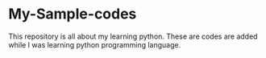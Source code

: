# My-Sample-codes
This repository is all about my learning python.
These are codes are added while I was learning python programming language.
